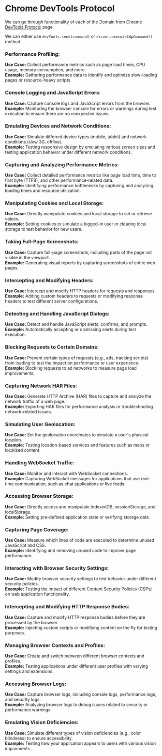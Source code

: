 # Chrome DevTools Protocol

We can go through functionality of each of the Domain from [Chrome DevTools Protocol](https://chromedevtools.github.io/devtools-protocol/) page

We can either use `devTools.send(command)` or `driver.executeCdpCommand()` method

### Performance Profiling:

**Use Case:** Collect performance metrics such as page load times, CPU usage, memory consumption, and more.<br>
**Example:** Gathering performance data to identify and optimize slow-loading pages or resource-heavy scripts.

### Console Logging and JavaScript Errors:

**Use Case:** Capture console logs and JavaScript errors from the browser.<br>
**Example:** Monitoring the browser console for errors or warnings during test execution to ensure there are no unexpected issues.

### Emulating Devices and Network Conditions:

**Use Case:** Simulate different device types (mobile, tablet) and network conditions (slow 3G, offline).<br>
**Example:** Testing responsive design by [emulating various screen sizes](/EmulateDevices.java) and testing application behavior under different network conditions.

### Capturing and Analyzing Performance Metrics:

**Use Case:** Collect detailed performance metrics like page load time, time to first byte (TTFB), and other performance-related data.<br>
**Example:** Identifying performance bottlenecks by capturing and analyzing loading times and resource utilization.

### Manipulating Cookies and Local Storage:

**Use Case:** Directly manipulate cookies and local storage to set or retrieve values.<br>
**Example:** Setting cookies to simulate a logged-in user or clearing local storage to test behavior for new users.

### Taking Full-Page Screenshots:

**Use Case:** Capture full-page screenshots, including parts of the page not visible in the viewport.<br>
**Example:** Generating visual reports by capturing screenshots of entire web pages.

### Intercepting and Modifying Headers:

**Use Case:** Intercept and modify HTTP headers for requests and responses.<br>
**Example:** Adding custom headers to requests or modifying response headers to test different server configurations.

### Detecting and Handling JavaScript Dialogs:

**Use Case:** Detect and handle JavaScript alerts, confirms, and prompts.<br>
**Example:** Automatically accepting or dismissing alerts during test execution.

### Blocking Requests to Certain Domains:

**Use Case:** Prevent certain types of requests (e.g., ads, tracking scripts) from loading to test the impact on performance or user experience.<br>
**Example:** Blocking requests to ad networks to measure page load improvements.

### Capturing Network HAR Files:

**Use Case:** Generate HTTP Archive (HAR) files to capture and analyze the network traffic of a web page.<br>
**Example:** Exporting HAR files for performance analysis or troubleshooting network-related issues.

### Simulating User Geolocation:

**Use Case:** Set the geolocation coordinates to simulate a user's physical location.<br>
**Example:** Testing location-based services and features such as maps or localized content.

### Handling WebSocket Traffic:

**Use Case:** Monitor and interact with WebSocket connections.<br>
**Example:** Capturing WebSocket messages for applications that use real-time communication, such as chat applications or live feeds.

### Accessing Browser Storage:

**Use Case:** Directly access and manipulate IndexedDB, sessionStorage, and localStorage.<br>
**Example:** Setting pre-defined application state or verifying storage data.

### Capturing Page Coverage:

**Use Case:** Measure which lines of code are executed to determine unused JavaScript and CSS.<br>
**Example:** Identifying and removing unused code to improve page performance.

### Interacting with Browser Security Settings:

**Use Case:** Modify browser security settings to test behavior under different security policies.<br>
**Example:** Testing the impact of different Content Security Policies (CSPs) on web application functionality.

### Intercepting and Modifying HTTP Response Bodies:

**Use Case:** Capture and modify HTTP response bodies before they are processed by the browser.<br>
**Example:** Injecting custom scripts or modifying content on the fly for testing purposes.

### Managing Browser Contexts and Profiles:

**Use Case:** Create and switch between different browser contexts and profiles.<br>
**Example:** Testing applications under different user profiles with varying settings and extensions.

### Accessing Browser Logs:

**Use Case:** Capture browser logs, including console logs, performance logs, and security logs.<br>
**Example:** Analyzing browser logs to debug issues related to security or performance warnings.

### Emulating Vision Deficiencies:

**Use Case:** Simulate different types of vision deficiencies (e.g., color blindness) to ensure accessibility.<br>
**Example:** Testing how your application appears to users with various vision impairments.
